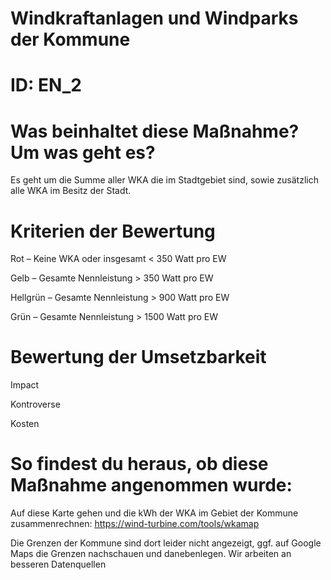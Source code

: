 # Windkraftanlagen und Windparks der Kommune
# ID: EN_2
# Was beinhaltet diese Maßnahme? Um was geht es?

Es geht um die Summe aller WKA die im Stadtgebiet sind, sowie zusätzlich alle WKA im Besitz der Stadt.

# Kriterien der Bewertung

Rot – Keine WKA oder insgesamt < 350 Watt pro EW    

Gelb – Gesamte Nennleistung > 350 Watt pro EW    

Hellgrün – Gesamte Nennleistung > 900 Watt pro EW    

Grün – Gesamte Nennleistung > 1500 Watt pro EW

# Bewertung der Umsetzbarkeit

Impact

Kontroverse

Kosten

# So findest du heraus, ob diese Maßnahme angenommen wurde:
Auf diese Karte gehen und die kWh der WKA im Gebiet der Kommune zusammenrechnen: https://wind-turbine.com/tools/wkamap

Die Grenzen der Kommune sind dort leider nicht angezeigt, ggf. auf Google Maps die Grenzen nachschauen und danebenlegen. Wir arbeiten an besseren Datenquellen
